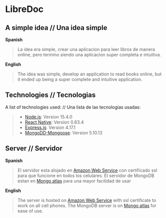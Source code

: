 # LibreDoc
## A simple idea // Una idea simple

**Spanish** 
>La idea era simple, crear una aplicacion para leer libros de manera online, pero termino siendo una aplicacion super completa e intuitiva.

**English**
>The idea was simple, develop an application to read books online, but it ended up being a super complete and intuitive application.

## Technologies // Tecnologias 
A list of technologies used: // Una lista de las tecnologias usadas:
>* [Node.js](https://nodejs.org/): Version 15.4.0 
>* [React Native](https://reactnative.dev/): Version 0.63.4
>* [Express.js](https://expressjs.com/): Version 4.17.1
>* [MongoDD-Mongoose](https://mongoosejs.com/): Version 5.10.13

## Server // Servidor 
**Spanish** 
>El servidor esta alojado en [Amazon Web Service](https://aws.amazon.com/es/) con certificado ssl para que funcione en todos los celulares.
>El servidor de MongoDB estan en [Mongo atlas](https://www.mongodb.com/cloud/atlas) para una mayor facilidad de usar 

**English**
>The server is hosted on [Amazon Web Service](https://aws.amazon.com/es/) with ssl certificate to work on all cell phones.
>The MongoDB server is on [Mongo atlas](https://www.mongodb.com/cloud/atlas) for ease of use.
